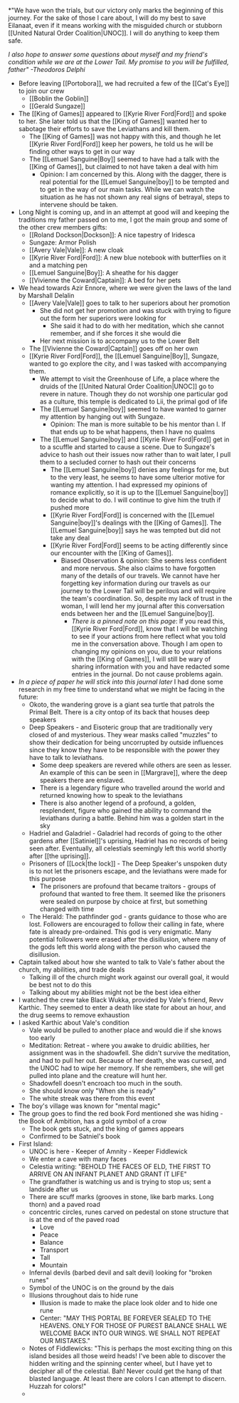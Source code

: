 *"We have won the trials, but our victory only marks the beginning of this journey. For the sake of those I care about, I will do my best to save Eilanaat, even if it means working with the misguided church or stubborn [[United Natural Order Coalition|UNOC]]. I will do anything to keep them safe. 

*I also hope to answer some questions about myself and my friend's condition while we are at the Lower Tail. My promise to you will be fulfilled, father" -Theodoros Delphi*

- Before leaving [[Portobora]], we had recruited a few of the [[Cat's Eye]] to join our crew
	-  [[Boblin the Goblin]]
	- [[Gerald Sungaze]]
- The [[King of Games]] appeared to [[Kyrie River Ford|Ford]] and spoke to her. She later told us that the [[King of Games]] wanted her to sabotage their efforts to save the Leviathans and kill them.
	- The [[King of Games]] was not happy with this, and though he let [[Kyrie River Ford|Ford]] keep her powers, he told us he will be finding other ways to get in our way 
	- The [[Lemuel Sanguine|Boy]] seemed to have had a talk with the [[King of Games]], but claimed to not have taken a deal with him
		- Opinion: I am concerned by this. Along with the dagger, there is real potential for the [[Lemuel Sanguine|boy]] to be tempted and to get in the way of our main tasks. While we can watch the situation as he has not shown any real signs of betrayal, steps to intervene should be taken.
- Long Night is coming up, and in an attempt at good will and keeping the traditions my father passed on to me, I got the main group and some of the other crew members gifts:
	- [[Roland Dockson|Dockson]]: A nice tapestry of Iridesca
	- Sungaze: Armor Polish
	- [[Avery Vale|Vale]]: A new cloak
	- [[Kyrie River Ford|Ford]]: A new blue notebook with butterflies on it and a matching pen
	- [[Lemuel Sanguine|Boy]]: A sheathe for his dagger
	- [[Vivienne the Coward|Captain]]: A bed for her pets
- We head towards Azir Ennore, where we were given the laws of the land by Marshall Delalin
	- [[Avery Vale|Vale]] goes to talk to her superiors about her promotion
		- She did not get her promotion and was stuck with trying to figure out the form her superiors were looking for
			- She said it had to do with her meditation, which she cannot remember, and if she forces it she would die
		- Her next mission is to accompany us to the Lower Belt
	- The [[Vivienne the Coward|Captain]] goes off on her own
	- [[Kyrie River Ford|Ford]], the [[Lemuel Sanguine|Boy]], Sungaze, wanted to go explore the city, and I was tasked with accompanying them. 
		- We attempt to visit the Greenhouse of Life, a place where the druids of the [[United Natural Order Coalition|UNOC]] go to revere in nature. Though they do not worship one particular god as a culture, this temple is dedicated to Lii, the primal god of life
		- The [[Lemuel Sanguine|boy]] seemed to have wanted to garner my attention by hanging out with Sungaze.
			- Opinion: The man is more suitable to be his mentor than I. If that ends up to be what happens, then I have no qualms
		- The [[Lemuel Sanguine|boy]] and [[Kyrie River Ford|Ford]] get in to a scuffle and started to cause a scene. Due to Sungaze's advice to hash out their issues now rather than to wait later, I pull them to a secluded corner to hash out their concerns
			- The [[Lemuel Sanguine|boy]] denies any feelings for me, but to the very least, he seems to have some ulterior motive for wanting my attention. I had expressed my opinions of romance explicitly, so it is up to the [[Lemuel Sanguine|boy]] to decide what to do. I will continue to give him the truth if pushed more
			- [[Kyrie River Ford|Ford]] is concerned with the [[Lemuel Sanguine|boy]]'s dealings with the [[King of Games]]. The [[Lemuel Sanguine|boy]] says he was tempted but did not take any deal
			- [[Kyrie River Ford|Ford]] seems to be acting differently since our encounter with the [[King of Games]].
				- Biased Observation & opinion: She seems less confident and more nervous. She also claims to have forgotten many of the details of our travels. We cannot have her forgetting key information during our travels as our journey to the Lower Tail will be perilous and will require the team's coordination. So, despite my lack of trust in the woman, I will lend her my journal after this conversation ends between her and the [[Lemuel Sanguine|boy]]. 
					- _There is a pinned note on this page_: If you read this, [[Kyrie River Ford|Ford]], know that I will be watching to see if your actions from here reflect what you told me in the conversation above. Though I am open to changing my opinions on you, due to your relations with the [[King of Games]], I will still be wary of sharing information with you and have redacted some entries in the journal. Do not cause problems again.
- *In a piece of paper he will stick into this journal later* I had done some research in my free time to understand what we might be facing in the future:
	- Okoto, the wandering grove is a giant sea turtle that patrols the Primal Belt. There is a city ontop of its back that houses deep speakers
	- Deep Speakers - and Eisoteric group that are traditionally very closed of and mysterious. They wear masks called "muzzles" to show their dedication for being uncorrupted by outside influences since they know they have to be responsible with the power they have to talk to leviathans. 
		- Some deep speakers are revered while others are seen as lesser. An example of this can be seen in [[Margrave]], where the deep speakers there are enslaved. 
		- There is a legendary figure who travelled around the world and returned knowing how to speak to the leviathans
		- There is also another legend of a profound, a golden, resplendent, figure who gained the ability to command the leviathans during a battle. Behind him was a golden start in the sky
	- Hadriel and Galadriel - Galadriel had records of going to the other gardens after [[Satiniel]]'s uprising, Hadriel has no records of being seen after. Eventually, all celestials seemingly left this world shortly after [[the uprising]]. 
	- Prisoners of [[Lock|the lock]] - The Deep Speaker's unspoken duty is to not let the prisoners escape, and the leviathans were made for this purpose
		- The prisoners are profound that became traitors - groups of profound that wanted to free them. It seemed like the prisoners were sealed on purpose by choice at first, but something changed with time
	- The Herald: The pathfinder god - grants guidance to those who are lost. Followers are encouraged to follow their calling in fate, where fate is already pre-ordained. This god is very enigmatic. Many potential followers were erased after the disillusion, where many of the gods left this world along with the person who caused the disillusion. 
- Captain talked about how she wanted to talk to Vale's father about the church, my abilities, and trade deals
	- Talking ill of the church might work against our overall goal, it would be best not to do this 
	- Talking about my abilities might not be the best idea either
- I watched the crew take Black Wukka, provided by Vale's friend, Revv Karthic. They seemed to enter a death like state for about an hour, and the drug seems to remove exhaustion
- I asked Karthic about Vale's condition
	- Vale would be pulled to another place and would die if she knows too early
	- Meditation: Retreat - where you awake to druidic abilities, her assignment was in the shadowfell. She didn't survive the meditation, and had to pull her out. Because of her death, she was cursed, and the UNOC had to wipe her memory. If she remembers, she will get pulled into plane and the creature will hunt her.
	- Shadowfell doesn't encroach too much in the south.
	- She should know only "When she is ready"
	- The white streak was there from this event
- The boy's village was known for "mental magic"
- The group goes to find the red book Ford mentioned she was hiding - the Book of Ambition, has a gold symbol of a crow
	- The book gets stuck, and the king of games appears
	- Confirmed to be Satniel's book
- First Island:
	- UNOC is here - Keeper of Amnity - Keeper Fiddlewick
	- We enter a cave with many faces
	- Celestia writing: "BEHOLD THE FACES OF ELD, THE FIRST TO ARRIVE ON AN INFANT PLANET AND GRANT IT LIFE"
	- The grandfather is watching us and is trying to stop us; sent a landside after us
	- There are scuff marks (grooves in stone, like barb marks. Long thorn) and a paved road
	- concentric circles, runes carved on pedestal on stone structure that is at the end of the paved road
		- Love
		- Peace
		- Balance
		- Transport
		- Tall
		- Mountain
	- Infernal devils (barbed devil and salt devil) looking for "broken runes"
	- Symbol of the UNOC is on the ground by the dais
	- Illusions throughout dais to hide rune
		- Illusion is made to make the place look older and to hide one rune
		- Center: "MAY THIS PORTAL BE FOREVER SEALED TO THE HEAVENS. ONLY FOR THOSE OF PUREST BALANCE SHALL WE WELCOME BACK INTO OUR WINGS. WE SHALL NOT REPEAT OUR MISTAKES."
	- Notes of Fiddlewicks: "This is perhaps the most exciting thing on this island besides all those weird heads! I've been able to discover the hidden writing and the spinning center wheel, but I have yet to decipher all of the celestial. Bah! Never could get the hang of that blasted language. At least there are colors I can attempt to discern. Huzzah for colors!"
	- 
